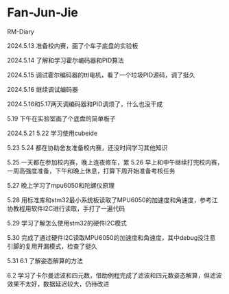# Fan-Jun-Jie
RM-Diary


2024.5.13
准备校内赛，画了个车子底盘的实验板

2024.5.14
了解和学习霍尔编码器和PID算法

2024.5.15
调试霍尔编码器的ttl电机，看了一个垃圾PID源码，调了挺久

2024.5.16
继续调试编码器

2024.5.16和5.17两天调编码器和PID调烦了，什么也没干成

5.19
下午在实验室画了个底盘的简单板子

2024.5.21 5.22
学习使用cubeide

5.23 5.24
都在协助舍友准备校内赛，还没时间学习其他知识

5.25
一天都在参加校内赛，晚上连夜修车，累
5.26
早上和中午继续打完校内赛，一周高强度准备，下午和晚上休息，打算下周开始准备考核任务

5.27
晚上学习了mpu6050和陀螺仪原理

5.28
用标准库和stm32最小系统板读取了MPU6050的加速度和角速度，参考江协教程用软件I2C进行读取，手打了一遍代码

5.29
学习了解怎么使用stm32的硬件I2C模式

5.30
完成了通过硬件I2C读取MPU6050的加速度和角速度，其中debug没注意 引脚的复用开漏模式，检查了挺久

5.31 6.1 了解姿态解算的方法

6.2 学习了卡尔曼滤波和四元数，借助例程完成了滤波和四元数姿态解算，但滤波效果不太好，数据延迟较大，仍待改进
